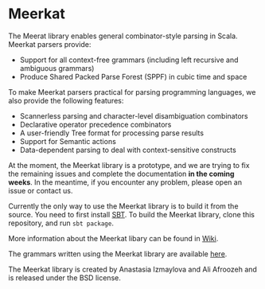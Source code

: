 # Meerkat

The Meerat library enables general combinator-style parsing in Scala. 
Meerkat parsers provide:

- Support for all context-free grammars (including left recursive and ambiguous grammars)
- Produce Shared Packed Parse Forest (SPPF) in cubic time and space

To make Meerkat parsers practical for parsing programming languages, we also provide the following features:

- Scannerless parsing and character-level disambiguation combinators
- Declarative operator precedence combinators
- A user-friendly Tree format for processing parse results
- Support for Semantic actions
- Data-dependent parsing to deal with context-sensitive constructs

At the moment, the Meerkat library is a prototype, and we are trying to fix the remaining
issues and complete the documentation **in the coming weeks**. In the meantime, if you encounter
any problem, please open an issue or contact us.

Currently the only way to use the Meerkat library is to build it from the source.
You need to first install [SBT](http://www.scala-sbt.org/). To build the Meerkat library,
clone this repository, and run `sbt package`.

More information about the Meerkat libary can be found in [Wiki](https://github.com/Anastassija/Meerkat/wiki).

The grammars written using the Meerkat library are available [here](https://github.com/afroozeh/Meerkat-Grammars).

The Meerkat library is created by Anastasia Izmaylova and Ali Afroozeh and is released under the BSD license.

